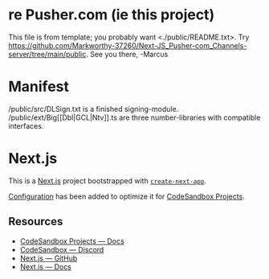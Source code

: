 # re Pusher.com (ie this project)

This file is from template; you probably want <./public/README.txt>.  Try <https://github.com/Markworthy-37260/Next-JS_Pusher-com_Channels-server/tree/main/public>.  See you there, -Marcus

# Manifest

/public/src/DLSign.txt is a finished signing-module.
/public/ext/Big[[Dbl|GCL|Ntv]].ts are three number-libraries with compatible interfaces.

# Next.js

This is a [Next.js](https://nextjs.org/) project bootstrapped with [`create-next-app`](https://github.com/vercel/next.js/tree/canary/packages/create-next-app).

[Configuration](https://codesandbox.io/docs/projects/learn/setting-up/tasks) has been added to optimize it for [CodeSandbox Projects](https://codesandbox.io/p/dashboard).

## Resources

- [CodeSandbox Projects — Docs](https://codesandbox.io/docs/projects)
- [CodeSandbox — Discord](https://discord.gg/Ggarp3pX5H)
- [Next.js — GitHub](https://github.com/vercel/next.js/)
- [Next.js — Docs](https://nextjs.org/docs)
